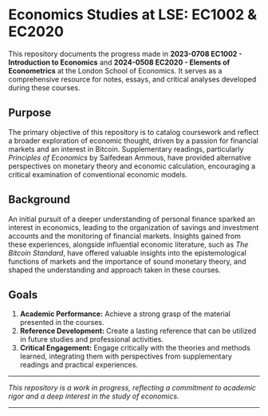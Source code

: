# Economics Studies at LSE: EC1002 & EC2020

This repository documents the progress made in **2023-0708 EC1002 - Introduction to Economics** and **2024-0508 EC2020 - Elements of Econometrics** at the London School of Economics. It serves as a comprehensive resource for notes, essays, and critical analyses developed during these courses.

## Purpose

The primary objective of this repository is to catalog coursework and reflect a broader exploration of economic thought, driven by a passion for financial markets and an interest in Bitcoin. Supplementary readings, particularly *Principles of Economics* by Saifedean Ammous, have provided alternative perspectives on monetary theory and economic calculation, encouraging a critical examination of conventional economic models.

## Background

An initial pursuit of a deeper understanding of personal finance sparked an interest in economics, leading to the organization of savings and investment accounts and the monitoring of financial markets. Insights gained from these experiences, alongside influential economic literature, such as *The Bitcoin Standard*, have offered valuable insights into the epistemological functions of markets and the importance of sound monetary theory, and shaped the understanding and approach taken in these courses.

## Goals

1. **Academic Performance:** Achieve a strong grasp of the material presented in the courses.
2. **Reference Development:** Create a lasting reference that can be utilized in future studies and professional activities.
3. **Critical Engagement:** Engage critically with the theories and methods learned, integrating them with perspectives from supplementary readings and practical experiences.

---

*This repository is a work in progress, reflecting a commitment to academic rigor and a deep interest in the study of economics.*

---
